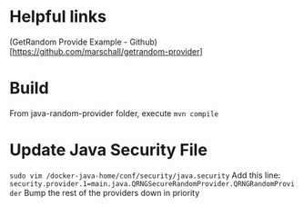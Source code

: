# Helpful links
(GetRandom Provide Example - Github)[https://github.com/marschall/getrandom-provider]

# Build
From java-random-provider folder, execute `mvn compile`

# Update Java Security File
`sudo vim /docker-java-home/conf/security/java.security`
Add this line: `security.provider.1=main.java.QRNGSecureRandomProvider.QRNGRandomProvider`
Bump the rest of the providers down in priority